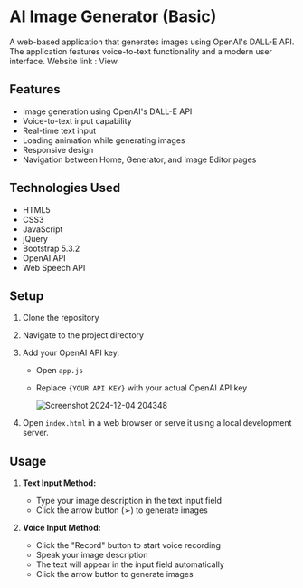 # AI Image Generator (Basic)

A web-based application that generates images using OpenAI's DALL-E API. The application features voice-to-text functionality and a modern user interface.
Website link : View

## Features

- Image generation using OpenAI's DALL-E API
- Voice-to-text input capability
- Real-time text input
- Loading animation while generating images
- Responsive design
- Navigation between Home, Generator, and Image Editor pages

## Technologies Used

- HTML5
- CSS3
- JavaScript
- jQuery
- Bootstrap 5.3.2
- OpenAI API
- Web Speech API

## Setup

1. Clone the repository

2. Navigate to the project directory

3. Add your OpenAI API key:
   - Open `app.js`
   - Replace `{YOUR API KEY}` with your actual OpenAI API key
  
     ![Screenshot 2024-12-04 204348](https://github.com/user-attachments/assets/095f51c0-20a0-4462-b22d-f295208f96ad)


4. Open `index.html` in a web browser or serve it using a local development server.

## Usage

1. **Text Input Method:**
   - Type your image description in the text input field
   - Click the arrow button (➢) to generate images

2. **Voice Input Method:**
   - Click the "Record" button to start voice recording
   - Speak your image description
   - The text will appear in the input field automatically
   - Click the arrow button to generate images

